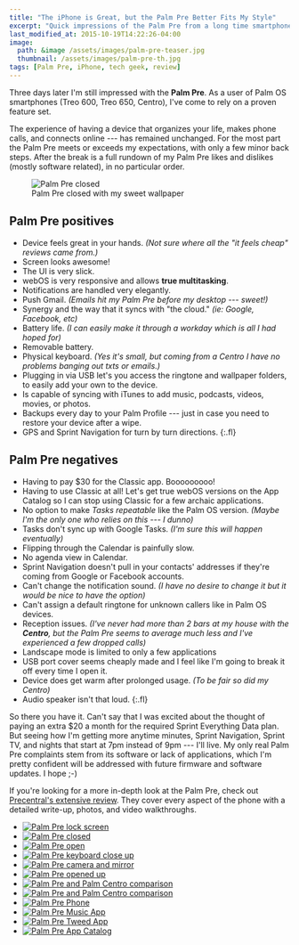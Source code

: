 ```yaml
---
title: "The iPhone is Great, but the Palm Pre Better Fits My Style"
excerpt: "Quick impressions of the Palm Pre from a long time smartphone user."
last_modified_at: 2015-10-19T14:22:26-04:00
image: 
  path: &image /assets/images/palm-pre-teaser.jpg
  thumbnail: /assets/images/palm-pre-th.jpg
tags: [Palm Pre, iPhone, tech geek, review]
---
```


Three days later I'm still impressed with the **Palm Pre**. As a user of Palm OS smartphones (Treo 600, Treo 650, Centro), I've come to rely on a proven feature set.

The experience of having a device that organizes your life, makes phone calls, and connects online --- has remained unchanged. For the most part the Palm Pre meets or exceeds my expectations, with only a few minor back steps. After the break is a full rundown of my Palm Pre likes and dislikes (mostly software related), in no particular order.

<figure>
  <img src="/assets/images/palm-pre-wallpaper.jpg" alt="Palm Pre closed">
  <figcaption>Palm Pre closed with my sweet wallpaper</figcaption>
</figure>

## Palm Pre positives

* Device feels great in your hands. *(Not sure where all the "it feels cheap" reviews came from.)*
* Screen looks awesome!
* The UI is very slick.
* webOS is very responsive and allows **true multitasking**.
* Notifications are handled very elegantly.
* Push Gmail. *(Emails hit my Palm Pre before my desktop --- sweet!)*
* Synergy and the way that it syncs with "the cloud." *(ie: Google, Facebook, etc)*
* Battery life. *(I can easily make it through a workday which is all I had hoped for)*
* Removable battery.
* Physical keyboard. *(Yes it's small, but coming from a Centro I have no problems banging out txts or emails.)*
* Plugging in via USB let's you access the ringtone and wallpaper folders, to easily add your own to the device.
* Is capable of syncing with iTunes to add music, podcasts, videos, movies, or photos.
* Backups every day to your Palm Profile --- just in case you need to restore your device after a wipe.
* GPS and Sprint Navigation for turn by turn directions.
{:.fl}

## Palm Pre negatives

* Having to pay $30 for the Classic app. Booooooooo!
* Having to use Classic at all! Let's get true webOS versions on the App Catalog so I can stop using Classic for a few archaic applications.
* No option to make *Tasks repeatable* like the Palm OS version. *(Maybe I'm the only one who relies on this --- I dunno)*
* Tasks don't sync up with Google Tasks. *(I'm sure this will happen eventually)*
* Flipping through the Calendar is painfully slow.
* No agenda view in Calendar.
* Sprint Navigation doesn't pull in your contacts' addresses if they're coming from Google or Facebook accounts.
* Can't change the notification sound. *(I have no desire to change it but it would be nice to have the option)*
* Can't assign a default ringtone for unknown callers like in Palm OS devices.
* Reception issues. *(I've never had more than 2 bars at my house with the **Centro**, but the Palm Pre seems to average much less and I've experienced a few dropped calls)*
* Landscape mode is limited to only a few applications
* USB port cover seems cheaply made and I feel like I'm going to break it off every time I open it.
* Device does get warm after prolonged usage. *(To be fair so did my Centro)*
* Audio speaker isn't that loud.
{:.fl}

So there you have it. Can't say that I was excited about the thought of paying an extra $20 a month for the required Sprint Everything Data plan. But seeing how I'm getting more anytime minutes, Sprint Navigation, Sprint TV, and nights that start at 7pm instead of 9pm --- I'll live. My only real Palm Pre complaints stem from its software or lack of applications, which I'm pretty confident will be addressed with future firmware and software updates. I hope ;-)

If you're looking for a more in-depth look at the Palm Pre, check out [Precentral's extensive review](http://www.precentral.net/palm-pre-review). They cover every aspect of the phone with a detailed write-up, photos, and video walkthroughs.

<ul class="th-grid">
  <li><a href="/assets/images/354.jpg"><img src="/assets/images/354t.jpg" alt="Palm Pre lock screen"></a></li>
  <li><a href="/assets/images/355.jpg"><img src="/assets/images/355t.jpg" alt="Palm Pre closed"></a></li>
  <li><a href="/assets/images/356.jpg"><img src="/assets/images/356t.jpg" alt="Palm Pre open"></a></li>
  <li><a href="/assets/images/357.jpg"><img src="/assets/images/357t.jpg" alt="Palm Pre keyboard close up"></a></li>
  <li><a href="/assets/images/358.jpg"><img src="/assets/images/358t.jpg" alt="Palm Pre camera and mirror"></a></li>
  <li><a href="/assets/images/359.jpg"><img src="/assets/images/359t.jpg" alt="Palm Pre opened up"></a></li> 
  <li><a href="/assets/images/360.jpg"><img src="/assets/images/360t.jpg" alt="Palm Pre and Palm Centro comparison"></a></li>
  <li><a href="/assets/images/361.jpg"><img src="/assets/images/361t.jpg" alt="Palm Pre and Palm Centro comparison"></a></li>
  <li><a href="/assets/images/362.jpg"><img src="/assets/images/362t.jpg" alt="Palm Pre Phone"></a></li>
  <li><a href="/assets/images/363.jpg"><img src="/assets/images/363t.jpg" alt="Palm Pre Music App"></a></li>
  <li><a href="/assets/images/364.jpg"><img src="/assets/images/364t.jpg" alt="Palm Pre Tweed App"></a></li>
  <li><a href="/assets/images/365.jpg"><img src="/assets/images/365t.jpg" alt="Palm Pre App Catalog"></a></li>
</ul>
